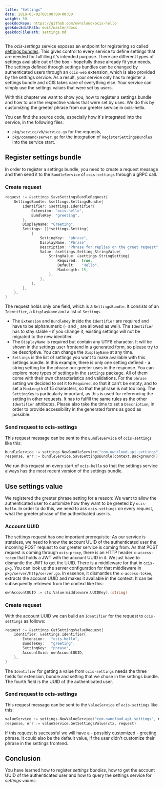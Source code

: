 ```yaml
---
title: "Settings"
date: 2018-05-02T00:00:00+00:00
weight: 50
geekdocRepo: https://github.com/owncloud/ocis-hello
geekdocEditPath: edit/master/docs
geekdocFilePath: settings.md
---
```


The *ocis-settings* service exposes an endpoint for registering so called
[settings bundles](https://owncloud.github.io/extensions/ocis_settings/bundles/).
This gives control to every service to define settings that are needed for fulfilling it's intended purpose.
There are different types of settings available out of the box - hopefully those already fit your needs.
The settings defined through settings bundles can be changed by authenticated users through an `ocis-web`
extension, which is also provided by the settings service. As a result, your service only has to register
a settings bundle and oCIS takes care of everything else. Your service can simply use the settings values
that were set by users.

With this chapter we want to show you, how to register a settings bundle and how to use the respective
values that were set by uses. We do this by customizing the greeter phrase from our greeter service in ocis-hello.

You can find the source code, especially how it's integrated into the service, in the following files:
- `pkg/service/v0/service.go` for the requests,
- `pkg/command/server.go` for the integration of `RegisterSettingsBundles` into the service start.

## Register settings bundle

In order to register a settings bundle, you need to create a request message and then send it
to the `BundleService` of `ocis-settings` through a gRPC call.

### Create request
```go
request := &settings.SaveSettingsBundleRequest{
    SettingsBundle: &settings.SettingsBundle{
        Identifier: &settings.Identifier{
            Extension: "ocis-hello",
            BundleKey: "greeting",
        },
        DisplayName: "Greeting",
        Settings: []*settings.Setting{
            {
                SettingKey:  "phrase",
                DisplayName: "Phrase",
                Description: "Phrase for replies on the greet request",
                Value: &settings.Setting_StringValue{
                    StringValue: &settings.StringSetting{
                        Required:  true,
                        Default:   "Hello",
                        MaxLength: 15,
                    },
                },
            },
        },
    },
}
```
The request holds only one field, which is a `SettingsBundle`. It consists of an `Identifier`, a `DisplayName`
and a list of `Settings`.
- The `Extension` and `BundleKey` inside the `Identifier` are required and have to be
alphanumeric (`-` and `_` are allowed as well). The `Identifier` has to stay stable - if you change it, existing
settings will not be migrated to the new identifier.
- The `DisplayName` is required but contain any UTF8 character. It will be shown in the settings user frontend
in a generated form, so please try to be descriptive. You can change the `DisplayName` at any time.
- `Settings` is the list of settings you want to make available with this settings bundle. In this example, there
is only one setting defined - a string setting for the phrase our greeter uses in the response. You can explore
more types of settings in the `settings` package. All of them come with their own characteristics and validations.
For the `phrase` setting we decided to set it to `Required`, so that it can't be empty, and to set a `MaxLength`
of 15 characters, so that the phrase is not too long. The `SettingKey` is particularly important, as this is
used for referencing the setting in other requests. It has to fulfill the same rules as the other `Identifier`
attributes. Please also take the time to set a `Description`, in order to provide accessibility in the generated
forms as good as possible.

### Send request to ocis-settings
This request message can be sent to the `BundleService` of `ocis-settings` like this:
```go
bundleService := settings.NewBundleService("com.owncloud.api.settings", mclient.DefaultClient)
response, err := bundleService.SaveSettingsBundle(context.Background(), request)
```

We run this request on every start of `ocis-hello` so that the settings service always has the most recent
version of the settings bundle.

## Use settings value

We registered the greeter phrase setting for a reason: We want to allow the authenticated user to customize
how they want to be greeted by `ocis-hello`. In order to do this, we need to ask `ocis-settings` on every
request, what the greeter phrase of the authenticated user is.

### Account UUID
The settings request has one important prerequisite: As our service is stateless, we need to know the
account UUID of the authenticated user the incoming POST request to our greeter service is coming from.
As that POST request is coming through `ocis-proxy`, there is an HTTP header `x-access-token` that holds
a JWT with the account UUID in it. We just have to dismantle the JWT to get the UUID. There is a middleware for
that in `ocis-pkg`. You can look up the server configuration for that middleware in `pkg/server/http/server.go`.
In essence, it dismantles the `x-access-token`, extracts the account UUID and makes it available in the context.
It can be subsequently retrieved from the context like this:
```go
ownAccountUUID := ctx.Value(middleware.UUIDKey).(string)
```

### Create request
With the account UUID we can build an `Identifier` for the request to `ocis-settings` as follows:
```go
request := &settings.GetSettingsValueRequest{
    Identifier: &settings.Identifier{
        Extension:   "ocis-hello",
        BundleKey:   "greeting",
        SettingKey:  "phrase",
        AccountUuid: ownAccountUUID,
    },
}
```
The `Identifier` for getting a value from `ocis-settings` needs the three fields for extension, bundle and
setting that we chose in the settings bundle. The fourth field is the UUID of the authenticated user.

### Send request to ocis-settings
This request message can be sent to the `ValueService` of `ocis-settings` like this:
```go
valueService := settings.NewValueService("com.owncloud.api.settings", mclient.DefaultClient)
response, err := valueService.GetSettingsValue(ctx, request)
```

If this request is successful we will have a - possibly customized - greeting phrase. It could also be the
default value, if the user didn't customize their phrase in the settings frontend.

## Conclusion
You have learned how to register *settings bundles*, how to get the account UUID of the authenticated user
and how to query the settings service for *settings values*.
